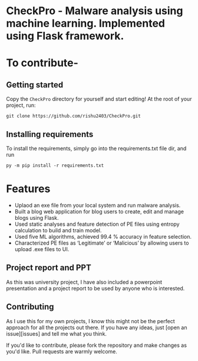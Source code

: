 # CheckPro - Malware analysis using machine learning. Implemented using Flask framework.


# To contribute-
> 

## Getting started

Copy the `CheckPro` directory for yourself and start editing! At the root of
your project, run:

```
git clone https://github.com/rishu2403/CheckPro.git
```

## Installing requirements

To install the requirements, simply go into the requirements.txt file dir, and run 

```
py -m pip install -r requirements.txt

```

# Features

* Uplaod an exe file from your local system and run malware analysis.
* Built a blog web application for blog users to create, edit and manage blogs using Flask.
* Used static analyses and feature detection of PE files using entropy calculation to build and train model.
* Used five ML algorithms, achieved 99.4 % accuracy in feature selection.
* Characterized PE files as ‘Legitimate’ or ‘Malicious’ by allowing users to upload .exe files to UI.

## Project report and PPT 
As this was university project, I have also included a powerpoint presentation and a project report to be used by anyone who is interested. 

## Contributing

As I use this for my own projects, I know this might not be the perfect approach
for all the projects out there. If you have any ideas, just
[open an issue][issues] and tell me what you think.

If you'd like to contribute, please fork the repository and make changes as
you'd like. Pull requests are warmly welcome.


